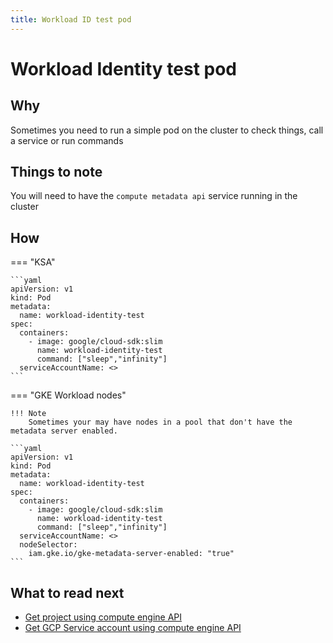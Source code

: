 ```yaml
---
title: Workload ID test pod
---
```


# Workload Identity test pod

## Why

Sometimes you need to run a simple pod on the cluster to check things, call a service or run commands

## Things to note

You will need to have the `compute metadata api` service running in the cluster


## How

=== "KSA"

    ```yaml
    apiVersion: v1
    kind: Pod
    metadata:
      name: workload-identity-test
    spec:
      containers:
        - image: google/cloud-sdk:slim
          name: workload-identity-test
          command: ["sleep","infinity"]
      serviceAccountName: <>
    ```

=== "GKE Workload nodes"

    !!! Note
        Sometimes your may have nodes in a pool that don't have the metadata server enabled.

    ```yaml
    apiVersion: v1
    kind: Pod
    metadata:
      name: workload-identity-test
    spec:
      containers:
        - image: google/cloud-sdk:slim
          name: workload-identity-test
          command: ["sleep","infinity"]
      serviceAccountName: <>
      nodeSelector:
        iam.gke.io/gke-metadata-server-enabled: "true"
    ```

## What to read next

* [Get project using compute engine API](../../cloud/gcp/metadata-api/get-project-id-using-metadata-endpoint.md)
* [Get GCP Service account using compute engine API](../../cloud/gcp/metadata-api/get-service-account-using-metadata-endpoint.md)
